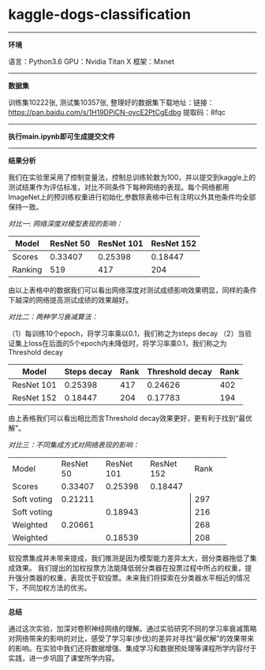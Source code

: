 # kaggle-dogs-classification

******

**环境**

语言：Python3.6
GPU：Nvidia Titan X
框架：Mxnet

******

**数据集**

训练集10222张, 测试集10357张, 
整理好的数据集下载地址：链接：https://pan.baidu.com/s/1H19DPiCN-oycE2PtCgEdbg 
提取码：8fqc 

******

**执行main.ipynb即可生成提交文件**

******

**结果分析**

我们在实验里采用了控制变量法，控制总训练轮数为100，并以提交到kaggle上的测试结果作为评估标准，对比不同条件下每种网络的表现。每个网络都用ImageNet上的预训练权重进行初始化,参数除表格中已有注明以外其他条件均全部保持一致。


*对比一: 网络深度对模型表现的影响：*

| Model | ResNet 50 | ResNet 101 | ResNet 152 |
| ------------- | ------------- | ------------- | ------------- |
| Scores | 0.33407| 0.25398 | 0.18447 |
|Ranking | 519 | 417 | 204|

由以上表格中的数据我们可以看出网络深度对测试成绩影响效果明显，同样的条件下越深的网络提高测试成绩的效果越好。

*对比二：两种学习衰减算法：*

（1）每训练10个epoch，将学习率乘以0.1，我们称之为steps decay
（2）当验证集上loss在后面的5个epoch内未降低时，将学习率乘0.1，我们称之为Threshold decay

| Model | Steps decay | Rank | Threshold decay|Rank|
| ------------- | ------------- | ------------- | ------------- | ------------- |
|ResNet 101| 0.25398| 417 | 0.24626|402|
|ResNet 152 | 0.18447 |204| 0.17783|194|

由上表格我们可以看出相比而言Threshold decay效果更好，更有利于找到“最优解”。

*对比三：不同集成方式对网络表现的影响：*

<table border=0 cellpadding=0 cellspacing=0 width=441 style='border-collapse:
 collapse;table-layout:fixed;width:332pt'>
 <col width=101 style='mso-width-source:userset;mso-width-alt:3242;width:76pt'>
 <col width=85 span=4 style='mso-width-source:userset;mso-width-alt:2709;
 width:64pt'>
 <tr class=xl658911 height=19 style='height:14.5pt'>
  <td height=19 class=xl728911 width=101 style='height:14.5pt;width:76pt'><span
  lang=EN-US>Model</span></td>
  <td class=xl738911 width=85 style='width:64pt'><span lang=EN-US>ResNet 50</span></td>
  <td class=xl738911 width=85 style='width:64pt'><span lang=EN-US>ResNet 101</span></td>
  <td class=xl738911 width=85 style='width:64pt'><span lang=EN-US>ResNet 152</span></td>
  <td class=xl738911 width=85 style='width:64pt'><span lang=EN-US>Rank</span></td>
 </tr>
 <tr class=xl658911 height=19 style='height:14.5pt'>
  <td height=19 class=xl748911 width=101 style='height:14.5pt;width:76pt'><span
  lang=EN-US>Scores</span></td>
  <td class=xl668911 width=85 style='width:64pt'><span lang=EN-US>0.33407</span></td>
  <td class=xl668911 width=85 style='width:64pt'><span lang=EN-US>0.25398</span></td>
  <td class=xl668911 width=85 style='width:64pt'><span lang=EN-US>0.18447</span></td>
  <td class=xl678911 width=85 style='width:64pt'><span lang=EN-US>　</span></td>
 </tr>
 <tr class=xl658911 height=19 style='height:14.5pt'>
  <td height=19 class=xl748911 width=101 style='height:14.5pt;width:76pt'><span
  lang=EN-US>Soft voting</span></td>
  <td colspan=3 class=xl688911 width=255 style='border-right:1.0pt solid black;
  border-left:none;width:192pt'><span lang=EN-US>0.21211</span></td>
  <td class=xl668911 width=85 style='width:64pt'><span lang=EN-US>297</span></td>
 </tr>
 <tr class=xl658911 height=19 style='height:14.5pt'>
  <td height=19 class=xl748911 width=101 style='height:14.5pt;width:76pt'><span
  lang=EN-US>Soft voting</span></td>
  <td class=xl718911 width=85 style='width:64pt'><span lang=EN-US>　</span></td>
  <td colspan=2 class=xl688911 width=170 style='border-right:1.0pt solid black;
  border-left:none;width:128pt'><span lang=EN-US>0.18943</span></td>
  <td class=xl668911 width=85 style='width:64pt'><span lang=EN-US>216</span></td>
 </tr>
 <tr class=xl658911 height=19 style='height:14.5pt'>
  <td height=19 class=xl748911 width=101 style='height:14.5pt;width:76pt'><span
  lang=EN-US>Weighted</span></td>
  <td colspan=3 class=xl688911 width=255 style='border-right:1.0pt solid black;
  border-left:none;width:192pt'><span lang=EN-US>0.20661</span></td>
  <td class=xl668911 width=85 style='width:64pt'><span lang=EN-US>268</span></td>
 </tr>
 <tr class=xl658911 height=19 style='height:14.5pt'>
  <td height=19 class=xl748911 width=101 style='height:14.5pt;width:76pt'><span
  lang=EN-US>Weighted</span></td>
  <td class=xl678911 width=85 style='width:64pt'><span lang=EN-US>　</span></td>
  <td colspan=2 class=xl688911 width=170 style='border-right:1.0pt solid black;
  border-left:none;width:128pt'><span lang=EN-US>0.18539</span></td>
  <td class=xl668911 width=85 style='width:64pt'><span lang=EN-US>208</span></td>
 </tr>
 <![if supportMisalignedColumns]>
 <tr height=0 style='display:none'>
  <td width=101 style='width:76pt'></td>
  <td width=85 style='width:64pt'></td>
  <td width=85 style='width:64pt'></td>
  <td width=85 style='width:64pt'></td>
  <td width=85 style='width:64pt'></td>
 </tr>
 <![endif]>
</table>

软投票集成并未带来提成，我们推测是因为模型能力差异太大，弱分类器拖低了集成效果。
我们提出的加权投票方法能降低弱分类器在投票过程中所占的权重，提升强分类器的权重，表现优于软投票。未来我们将探索在分类器水平相近的情况下，不同加权方法的优劣。

******
**总结**

通过这次实验，加深对卷积神经网络的理解。通过实验研究不同的学习率衰减策略对网络带来的影响的对比，感受了学习率(步伐)的差异对寻找“最优解”的效果带来的影响。在实验中我们还将数据增强、集成学习和数据预处理等课程所学内容付于实践，进一步巩固了课堂所学内容。

